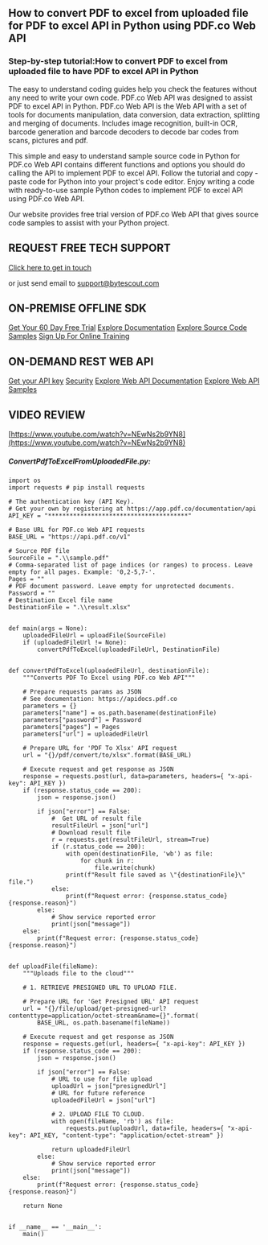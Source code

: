 ## How to convert PDF to excel from uploaded file for PDF to excel API in Python using PDF.co Web API

### Step-by-step tutorial:How to convert PDF to excel from uploaded file to have PDF to excel API in Python

The easy to understand coding guides help you check the features without any need to write your own code. PDF.co Web API was designed to assist PDF to excel API in Python. PDF.co Web API is the Web API with a set of tools for documents manipulation, data conversion, data extraction, splitting and merging of documents. Includes image recognition, built-in OCR, barcode generation and barcode decoders to decode bar codes from scans, pictures and pdf.

This simple and easy to understand sample source code in Python for PDF.co Web API contains different functions and options you should do calling the API to implement PDF to excel API. Follow the tutorial and copy - paste code for Python into your project's code editor. Enjoy writing a code with ready-to-use sample Python codes to implement PDF to excel API using PDF.co Web API.

Our website provides free trial version of PDF.co Web API that gives source code samples to assist with your Python project.

## REQUEST FREE TECH SUPPORT

[Click here to get in touch](https://bytescout.zendesk.com/hc/en-us/requests/new?subject=PDF.co%20Web%20API%20Question)

or just send email to [support@bytescout.com](mailto:support@bytescout.com?subject=PDF.co%20Web%20API%20Question) 

## ON-PREMISE OFFLINE SDK 

[Get Your 60 Day Free Trial](https://bytescout.com/download/web-installer?utm_source=github-readme)
[Explore Documentation](https://bytescout.com/documentation/index.html?utm_source=github-readme)
[Explore Source Code Samples](https://github.com/bytescout/ByteScout-SDK-SourceCode/)
[Sign Up For Online Training](https://academy.bytescout.com/)


## ON-DEMAND REST WEB API

[Get your API key](https://app.pdf.co/signup?utm_source=github-readme)
[Security](https://pdf.co/security)
[Explore Web API Documentation](https://apidocs.pdf.co?utm_source=github-readme)
[Explore Web API Samples](https://github.com/bytescout/ByteScout-SDK-SourceCode/tree/master/PDF.co%20Web%20API)

## VIDEO REVIEW

[https://www.youtube.com/watch?v=NEwNs2b9YN8](https://www.youtube.com/watch?v=NEwNs2b9YN8)




<!-- code block begin -->

##### **ConvertPdfToExcelFromUploadedFile.py:**
    
```
import os
import requests # pip install requests

# The authentication key (API Key).
# Get your own by registering at https://app.pdf.co/documentation/api
API_KEY = "***************************************"

# Base URL for PDF.co Web API requests
BASE_URL = "https://api.pdf.co/v1"

# Source PDF file
SourceFile = ".\\sample.pdf"
# Comma-separated list of page indices (or ranges) to process. Leave empty for all pages. Example: '0,2-5,7-'.
Pages = ""
# PDF document password. Leave empty for unprotected documents.
Password = ""
# Destination Excel file name
DestinationFile = ".\\result.xlsx"


def main(args = None):
    uploadedFileUrl = uploadFile(SourceFile)
    if (uploadedFileUrl != None):
        convertPdfToExcel(uploadedFileUrl, DestinationFile)


def convertPdfToExcel(uploadedFileUrl, destinationFile):
    """Converts PDF To Excel using PDF.co Web API"""

    # Prepare requests params as JSON
    # See documentation: https://apidocs.pdf.co
    parameters = {}
    parameters["name"] = os.path.basename(destinationFile)
    parameters["password"] = Password
    parameters["pages"] = Pages
    parameters["url"] = uploadedFileUrl

    # Prepare URL for 'PDF To Xlsx' API request
    url = "{}/pdf/convert/to/xlsx".format(BASE_URL)

    # Execute request and get response as JSON
    response = requests.post(url, data=parameters, headers={ "x-api-key": API_KEY })
    if (response.status_code == 200):
        json = response.json()

        if json["error"] == False:
            #  Get URL of result file
            resultFileUrl = json["url"]            
            # Download result file
            r = requests.get(resultFileUrl, stream=True)
            if (r.status_code == 200):
                with open(destinationFile, 'wb') as file:
                    for chunk in r:
                        file.write(chunk)
                print(f"Result file saved as \"{destinationFile}\" file.")
            else:
                print(f"Request error: {response.status_code} {response.reason}")
        else:
            # Show service reported error
            print(json["message"])
    else:
        print(f"Request error: {response.status_code} {response.reason}")


def uploadFile(fileName):
    """Uploads file to the cloud"""
    
    # 1. RETRIEVE PRESIGNED URL TO UPLOAD FILE.

    # Prepare URL for 'Get Presigned URL' API request
    url = "{}/file/upload/get-presigned-url?contenttype=application/octet-stream&name={}".format(
        BASE_URL, os.path.basename(fileName))
    
    # Execute request and get response as JSON
    response = requests.get(url, headers={ "x-api-key": API_KEY })
    if (response.status_code == 200):
        json = response.json()
        
        if json["error"] == False:
            # URL to use for file upload
            uploadUrl = json["presignedUrl"]
            # URL for future reference
            uploadedFileUrl = json["url"]

            # 2. UPLOAD FILE TO CLOUD.
            with open(fileName, 'rb') as file:
                requests.put(uploadUrl, data=file, headers={ "x-api-key": API_KEY, "content-type": "application/octet-stream" })

            return uploadedFileUrl
        else:
            # Show service reported error
            print(json["message"])    
    else:
        print(f"Request error: {response.status_code} {response.reason}")

    return None


if __name__ == '__main__':
    main()
```

<!-- code block end -->